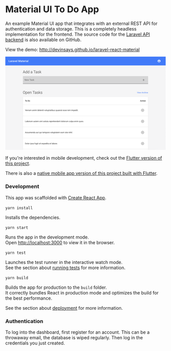# Material UI To Do App

An example Material UI app that integrates with an external REST API for authentication and data storage. This is a completely headless implementation for the frontend. The source code for the [Laravel API backend](https://github.com/devinsays/laravel-react-bootstrap) is also available on GitHub.

View the demo: http://devinsays.github.io/laravel-react-material

![Dashboard Screenshot](https://raw.githubusercontent.com/devinsays/laravel-react-material/master/public/screenshot.png)

If you're interested in mobile development, check out the [Flutter version of this project](https://github.com/devinsays/flutter_todo).

There is also a [native mobile app version of this project built with Flutter](https://github.com/devinsays/flutter_todo).

### Development

This app was scaffolded with [Create React App](https://reactjs.org/docs/create-a-new-react-app.html).

`yarn install`

Installs the dependencies.

`yarn start`

Runs the app in the development mode.<br />
Open [http://localhost:3000](http://localhost:3000) to view it in the browser.

`yarn test`

Launches the test runner in the interactive watch mode.<br />
See the section about [running tests](https://facebook.github.io/create-react-app/docs/running-tests) for more information.

`yarn build`

Builds the app for production to the `build` folder.<br />
It correctly bundles React in production mode and optimizes the build for the best performance.

See the section about [deployment](https://facebook.github.io/create-react-app/docs/deployment) for more information.

### Authentication

To log into the dashboard, first register for an account. This can be a throwaway email, the database is wiped regularly. Then log in the credentials you just created.
